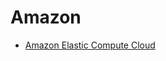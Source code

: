 # Amazon

- [Amazon Elastic Compute Cloud](https://en.wikipedia.org/wiki/Amazon_Elastic_Compute_Cloud)
